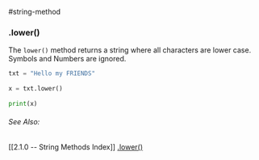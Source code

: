 #string-method 
### .lower()

The `lower()` method returns a string where all characters are lower case.
Symbols and Numbers are ignored.

```python
txt = "Hello my FRIENDS"  
  
x = txt.lower()  
  
print(x)
```

###### See Also:
[[2.1.0 -- String Methods Index]]
[.lower()](https://www.w3schools.com/python/ref_string_lower.asp)